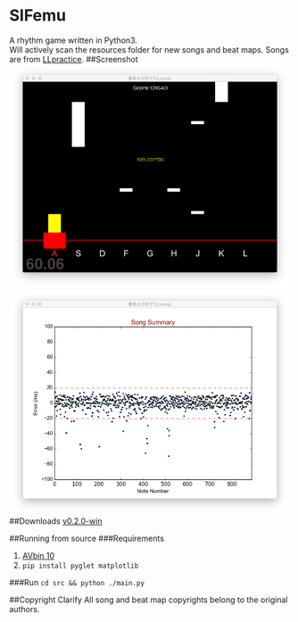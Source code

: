 # SIFemu
A rhythm game written in Python3.  
Will actively scan the resources folder for new songs and beat maps. Songs are from [LLpractice](https://m.tianyi9.com/).
##Screenshot
![](https://raw.githubusercontent.com/v1w/ImageCache/master/SIFemu/play.png)
![](https://raw.githubusercontent.com/v1w/ImageCache/master/SIFemu/songsummary.png)
##Downloads
[v0.2.0-win](https://github.com/v1w/SIFemu/releases/download/v0.2.0/SIFemu-0.2.0-win32.tar.gz)  

##Running from source
###Requirements
1. [AVbin 10](http://avbin.github.io/AVbin/Download.html)  
2. `pip install pyglet matplotlib`

###Run
`cd src && python ./main.py`

##Copyright Clarify
All song and beat map copyrights belong to the original authors.

